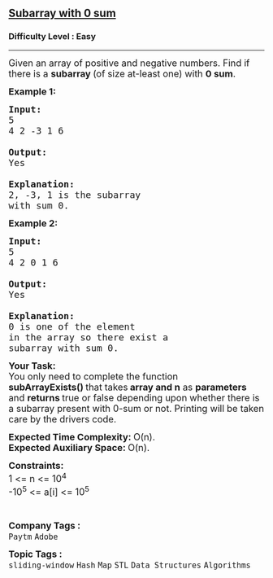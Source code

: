 <h2><a href="https://practice.geeksforgeeks.org/problems/subarray-with-0-sum-1587115621/1?utm_source=gfg&utm_medium=article&utm_campaign=bottom_sticky_on_article">Subarray with 0 sum</a></h2><h3>Difficulty Level : Easy</h3><hr><div class="problems_problem_content__Xm_eO"><p><span style="font-size:18px">Given an array of&nbsp;positive and negative numbers. Find if there is a <strong>subarray </strong>(of size at-least one) with <strong>0 sum</strong>.</span></p>

<p><strong><span style="font-size:18px">Example 1:</span></strong></p>

<pre><strong><span style="font-size:18px">Input:</span></strong><strong><span style="font-size:18px">
</span></strong><span style="font-size:18px">5
4 2 -3 1 6

<strong>Output: 
</strong>Yes
<strong>
Explanation: 
</strong>2, -3, 1 is the subarray 
with sum 0.</span></pre>

<p><strong><span style="font-size:18px">Example 2:</span></strong></p>

<pre><strong><span style="font-size:18px">Input:</span></strong><strong><span style="font-size:18px">
</span></strong><span style="font-size:18px">5
4 2 0 1 6

<strong>Output:</strong> 
Yes

<strong>Explanation:</strong> 
0 is one of the element 
in the array so there exist a 
subarray with sum 0.</span>
</pre>

<p><span style="font-size:18px"><strong>Your Task:</strong><br>
You only need to complete the function <strong>subArrayExists()&nbsp;</strong>that takes<strong> array and n</strong> as <strong>parameters </strong>and <strong>returns </strong>true or false depending upon whether there is a subarray present with 0-sum or not. Printing will be taken care by the drivers code.</span></p>

<p><span style="font-size:18px"><strong>Expected Time Complexity:&nbsp;</strong>O(n).<br>
<strong>Expected Auxiliary Space:&nbsp;</strong>O(n).</span></p>

<p><span style="font-size:18px"><strong>Constraints:</strong><br>
1 &lt;= n&nbsp;&lt;= 10<sup>4</sup><br>
-10<sup>5</sup> &lt;= a[i] &lt;= 10<sup>5</sup></span></p>

<p>&nbsp;</p>
</div><p><span style=font-size:18px><strong>Company Tags : </strong><br><code>Paytm</code>&nbsp;<code>Adobe</code>&nbsp;<br><p><span style=font-size:18px><strong>Topic Tags : </strong><br><code>sliding-window</code>&nbsp;<code>Hash</code>&nbsp;<code>Map</code>&nbsp;<code>STL</code>&nbsp;<code>Data Structures</code>&nbsp;<code>Algorithms</code>&nbsp;